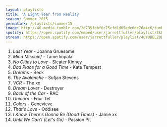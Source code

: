 ```yaml
---
layout: playlists
title: 'A Light Year from Reality'
season: Summer 2015
permalink: /playlists/summer15
image: http://40.media.tumblr.com/2d735febf0e75cfd1d65ede6dc76a4c6/tumblr_nrq0w39sxt1qzxsbgo1_500.jpg
spotify: https://open.spotify.com/embed/user/jarrettfuller/playlist/3kLWSTNaXyElvlOTyNiGEm
stream: https://open.spotify.com/user/jarrettfuller/playlist/4uYUBELZOD4JUQvLaFpjoz
---
```


<ol>
<li><em>Last Year</em> - Joanna Gruesome</li>
<li><em>Mind Mischief</em> - Tame Impala</li>
<li><em>No Cities to Love</em> - Sleater Kinney</li>
<li><em>Bad Place for a Good Time</em> - Kate Tempest</li>
<li><em>Dreams</em> - Beck</li>
<li><em>The Avalanche</em> - Sufjan Stevens</li>
<li><em>VCR</em> - The xx</li>
<li><em>Dream Lover</em> - Destroyer</li>
<li><em>Back of the Car</em> - RAC</li>
<li><em>Unicorn</em> - Four Tet</li>
<li><em>Colors</em> - Genevieve</li>
<li><em>That's Love</em> - Oddisee</li>
<li><em>I Know There's Gonna Be (Good Times)</em> - Jamie xx</li>
<li><em>Until We Can't (Let's Go)</em> - Passion Pit</li>

</ol>
